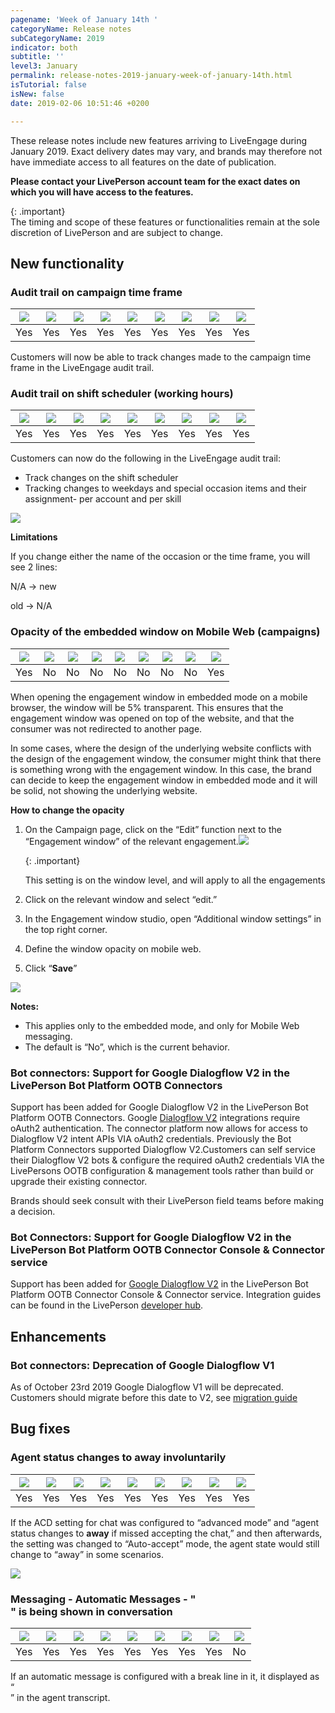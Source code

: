 ```yaml
---
pagename: 'Week of January 14th '
categoryName: Release notes
subCategoryName: 2019
indicator: both
subtitle: ''
level3: January
permalink: release-notes-2019-january-week-of-january-14th.html
isTutorial: false
isNew: false
date: 2019-02-06 10:51:46 +0200

---
```

These release notes include new features arriving to LiveEngage during January 2019. Exact delivery dates may vary, and brands may therefore not have immediate access to all features on the date of publication.

**Please contact your LivePerson account team for the exact dates on which you will have access to the features.**

{: .important}  
The timing and scope of these features or functionalities remain at the sole discretion of LivePerson and are subject to change.

## New functionality

### Audit trail on campaign time frame

<table> <thead> <tr class="categoryrow"> <th><img class="tableIcon" src="img/Web_Messaging.png" /></th> <th><img class="tableIcon" src="img/mobileappmessaging.svg" /></th> <th><img class="tableIcon" src="img/sms.png" /></th> <th><img class="tableIcon" src="img/fb-messenger.svg" /></th> <th><img class="tableIcon" src="img/abc.svg" /></th> <th><img class="tableIcon" src="img/line.svg" /></th> <th><img class="tableIcon" src="img/google-rsc.svg" /></th> <th><img class="tableIcon" src="img/whatsapp.svg" /></th> <th><img class="tableIcon" src="img/web-messaging.svg" /></th> </tr> </thead> <tbody> <tr> <td>Yes</td> <td>Yes</td> <td>Yes</td> <td>Yes</td> <td>Yes</td> <td>Yes</td> <td>Yes</td> <td>Yes</td> <td>Yes</td> </tr> </tbody> </table>

Customers will now be able to track changes made to the campaign time frame in the LiveEngage audit trail.

### Audit trail on shift scheduler (working hours)

<table> <thead> <tr class="categoryrow"> <th><img class="tableIcon" src="img/Web_Messaging.png" /></th> <th><img class="tableIcon" src="img/mobileappmessaging.svg" /></th> <th><img class="tableIcon" src="img/sms.png" /></th> <th><img class="tableIcon" src="img/fb-messenger.svg" /></th> <th><img class="tableIcon" src="img/abc.svg" /></th> <th><img class="tableIcon" src="img/line.svg" /></th> <th><img class="tableIcon" src="img/google-rsc.svg" /></th> <th><img class="tableIcon" src="img/whatsapp.svg" /></th> <th><img class="tableIcon" src="img/web-messaging.svg" /></th> </tr> </thead> <tbody> <tr> <td>Yes</td> <td>Yes</td> <td>Yes</td> <td>Yes</td> <td>Yes</td> <td>Yes</td> <td>Yes</td> <td>Yes</td> <td>Yes</td> </tr> </tbody> </table>

Customers can now do the following in the LiveEngage audit trail:

* Track changes on the shift scheduler
* Tracking changes to weekdays and special occasion items and their assignment- per account and per skill

![](/img/week-of-january-14th-1.png)

**Limitations**

If you change either the name of the occasion or the time frame, you will see 2 lines:

N/A -> new

old -> N/A

### Opacity of the embedded window on Mobile Web (campaigns)

<table> <thead> <tr class="categoryrow"> <th><img class="tableIcon" src="img/Web_Messaging.png" /></th> <th><img class="tableIcon" src="img/mobileappmessaging.svg" /></th> <th><img class="tableIcon" src="img/sms.png" /></th> <th><img class="tableIcon" src="img/fb-messenger.svg" /></th> <th><img class="tableIcon" src="img/abc.svg" /></th> <th><img class="tableIcon" src="img/line.svg" /></th> <th><img class="tableIcon" src="img/google-rsc.svg" /></th> <th><img class="tableIcon" src="img/whatsapp.svg" /></th> <th><img class="tableIcon" src="img/web-messaging.svg" /></th> </tr> </thead> <tbody> <tr> <td>Yes</td> <td>No</td> <td>No</td> <td>No</td> <td>No</td> <td>No</td> <td>No</td> <td>No</td> <td>Yes</td> </tr> </tbody> </table>

When opening the engagement window in embedded mode on a mobile browser, the window will be 5% transparent. This ensures that the engagement window was opened on top of the website, and that the consumer was not redirected to another page.

In some cases, where the design of the underlying website conflicts with the design of the engagement window, the consumer might think that there is something wrong with the engagement window. In this case, the brand can decide to keep the engagement window in embedded mode and it will be solid, not showing the underlying website.

**How to change the opacity**

1. On the Campaign page, click on the “Edit” function next to the “Engagement window” of the relevant engagement.![](/img/week-of-january-14th-3b.png)

   {: .important}

   This setting is on the window level, and will apply to all the engagements
2. Click on the relevant window and select “edit.”
3. In the Engagement window studio, open “Additional window settings” in the top right corner.
4. Define the window opacity on mobile web.
5. Click “**Save**”

![](/img/week-of-january-14th-4b.png)

**Notes:**

* This applies only to the embedded mode, and only for Mobile Web messaging.
* The default is “No”, which is the current behavior.

### Bot connectors: Support for Google Dialogflow V2 in the LivePerson Bot Platform OOTB Connectors

Support has been added for Google Dialogflow V2 in the LivePerson Bot Platform OOTB Connectors. Google [Dialogflow V2](https://dialogflow.com/docs) integrations require oAuth2 authentication. The connector platform now allows for access to Dialogflow V2 intent APIs VIA oAuth2 credentials. Previously the Bot Platform Connectors supported Dialogflow V2.Customers can self service their Dialogflow V2 bots & configure the required oAuth2 credentials VIA the LivePersons OOTB configuration & management tools rather than build or upgrade their existing connector.

Brands should seek consult with their LivePerson field teams before making a decision.

### Bot Connectors: Support for Google Dialogflow V2 in the LivePerson Bot Platform OOTB Connector Console & Connector service

Support has been added for [Google Dialogflow V2](https://dialogflow.com/docs) in the LivePerson Bot Platform OOTB Connector Console & Connector service. Integration guides can be found in the LivePerson [developer hub](https://developers.liveperson.com/customer-facing-bots-deploying-bots-to-liveengage.html).

## Enhancements

### Bot connectors: Deprecation of Google Dialogflow V1

As of October 23rd 2019 Google Dialogflow V1 will be deprecated. Customers should migrate before this date to V2, see [migration guide](https://dialogflow.com/docs/reference/v1-v2-migration-guide)

## Bug fixes

### Agent status changes to away involuntarily

<table> <thead> <tr class="categoryrow"> <th><img class="tableIcon" src="img/Web_Messaging.png" /></th> <th><img class="tableIcon" src="img/mobileappmessaging.svg" /></th> <th><img class="tableIcon" src="img/sms.png" /></th> <th><img class="tableIcon" src="img/fb-messenger.svg" /></th> <th><img class="tableIcon" src="img/abc.svg" /></th> <th><img class="tableIcon" src="img/line.svg" /></th> <th><img class="tableIcon" src="img/google-rsc.svg" /></th> <th><img class="tableIcon" src="img/whatsapp.svg" /></th> <th><img class="tableIcon" src="img/web-messaging.svg" /></th> </tr> </thead> <tbody> <tr> <td>Yes</td> <td>Yes</td> <td>Yes</td> <td>Yes</td> <td>Yes</td> <td>Yes</td> <td>Yes</td> <td>Yes</td> <td>Yes</td> </tr> </tbody> </table>

If the ACD setting for chat was configured to “advanced mode” and “agent status changes to **away** if missed accepting the chat,” and then afterwards, the setting was changed to “Auto-accept” mode, the agent state would still change to “away” in some scenarios.

![](/img/week-of-january-14th-5.png)

### Messaging - Automatic Messages - "<br/>" is being shown in conversation

<table> <thead> <tr class="categoryrow"> <th><img class="tableIcon" src="img/Web_Messaging.png" /></th> <th><img class="tableIcon" src="img/mobileappmessaging.svg" /></th> <th><img class="tableIcon" src="img/sms.png" /></th> <th><img class="tableIcon" src="img/fb-messenger.svg" /></th> <th><img class="tableIcon" src="img/abc.svg" /></th> <th><img class="tableIcon" src="img/line.svg" /></th> <th><img class="tableIcon" src="img/google-rsc.svg" /></th> <th><img class="tableIcon" src="img/whatsapp.svg" /></th> <th><img class="tableIcon" src="img/web-messaging.svg" /></th> </tr> </thead> <tbody> <tr> <td>Yes</td> <td>Yes</td> <td>Yes</td> <td>Yes</td> <td>Yes</td> <td>Yes</td> <td>Yes</td> <td>Yes</td> <td>No</td> </tr> </tbody> </table>

If an automatic message is configured with a break line in it, it displayed as “<br/>” in the agent transcript.